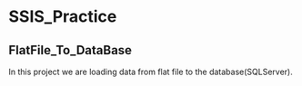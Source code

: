 # SSIS_Practice
## FlatFile_To_DataBase
In this project we are loading data from flat file to the database(SQLServer).
